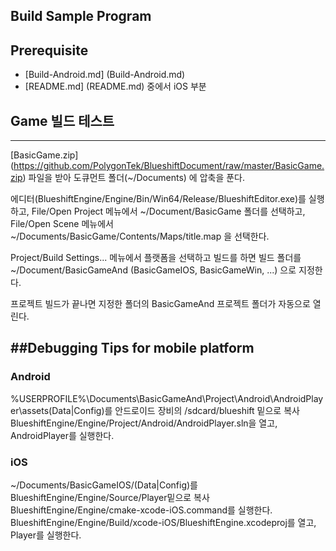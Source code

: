 Build Sample Program
--------------------

## Prerequisite

  * [Build-Android.md] (Build-Android.md)
  * [README.md] (README.md) 중에서 iOS 부분

## Game 빌드 테스트
-------------------
[BasicGame.zip] (https://github.com/PolygonTek/BlueshiftDocument/raw/master/BasicGame.zip) 파일을 받아 
도큐먼트 폴더(~/Documents) 에 압축을 푼다.

에디터(BlueshiftEngine/Engine/Bin/Win64\/Release/BlueshiftEditor.exe)를 실행하고,
File/Open Project 메뉴에서 ~/Document/BasicGame 폴더를 선택하고,
File/Open Scene 메뉴에서 ~/Documents/BasicGame/Contents/Maps/title.map 을 선택한다.

Project/Build Settings... 메뉴에서 플랫폼을 선택하고 빌드를 하면 빌드 폴더를
~/Document/BasicGameAnd (BasicGameIOS, BasicGameWin, ...) 으로 지정한다.

프로젝트 빌드가 끝나면 지정한 폴더의 BasicGameAnd 프로젝트 폴더가 자동으로 열린다.


##Debugging Tips for mobile platform
------------------------------------

### Android

%USERPROFILE%\Documents\BasicGameAnd\Project\Android\AndroidPlayer\assets\(Data|Config)를
안드로이드 장비의 /sdcard/blueshift 밑으로 복사
BlueshiftEngine/Engine/Project/Android/AndroidPlayer.sln을 열고, AndroidPlayer를 실행한다.

### iOS

~/Documents/BasicGameIOS/(Data|Config)를 BlueshiftEngine/Engine/Source/Player밑으로 복사
BlueshiftEngine/Engine/cmake-xcode-iOS.command를 실행한다.
BlueshiftEngine/Engine/Build/xcode-iOS/BlueshiftEngine.xcodeproj를 열고, Player를 실행한다.

